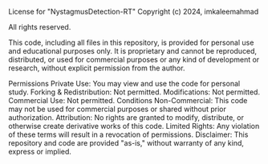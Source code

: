 License for "NystagmusDetection-RT"
Copyright (c) 2024, imkaleemahmad

All rights reserved.

This code, including all files in this repository, is provided for personal use and educational purposes only. It is proprietary and cannot be reproduced, distributed, or used for commercial purposes or any kind of development or research, without explicit permission from the author.

Permissions
Private Use: You may view and use the code for personal study.
Forking & Redistribution: Not permitted.
Modifications: Not permitted.
Commercial Use: Not permitted.
Conditions
Non-Commercial: This code may not be used for commercial purposes or shared without prior authorization.
Attribution: No rights are granted to modify, distribute, or otherwise create derivative works of this code.
Limited Rights: Any violation of these terms will result in a revocation of permissions.
Disclaimer: This repository and code are provided "as-is," without warranty of any kind, express or implied.
